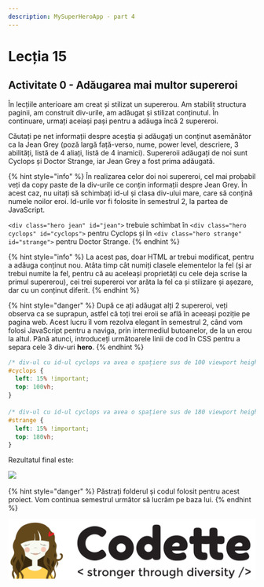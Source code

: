 ```yaml
---
description: MySuperHeroApp - part 4
---
```


# Lecția 15

## Activitate 0 - Adăugarea mai multor supereroi

În lecțiile anterioare am creat și stilizat un supererou. Am stabilit structura paginii, am construit div-urile, am adăugat și stilizat conținutul. În continuare, urmați aceiași pași pentru a adăuga încă 2 supereroi.

Căutați pe net informații despre aceștia și adăugați un conținut asemănător ca la Jean Grey \(poză largă față-verso, nume, power level, descriere, 3 abilități, listă de 4 aliați, listă de 4 inamici\). Supereroii adăugați de noi sunt Cyclops și Doctor Strange, iar Jean Grey a fost prima adăugată.

{% hint style="info" %}
În realizarea celor doi noi supereroi, cel mai probabil veți da copy paste de la div-urile ce conțin informații despre Jean Grey. În acest caz, nu uitați să schimbați id-ul și clasa div-ului mare, care să conțină numele noilor eroi. Id-urile vor fi folosite în semestrul 2, la partea de JavaScript.

`<div class="hero jean" id="jean">` trebuie schimbat în `<div class="hero cyclops" id="cyclops">` pentru Cyclops și în `<div class="hero strange" id="strange">` pentru Doctor Strange.
{% endhint %}

{% hint style="info" %}
La acest pas, doar HTML ar trebui modificat, pentru a adăuga conținut nou. Atâta timp cât numiți clasele elementelor la fel \(și ar trebui numite la fel, pentru că au aceleași proprietăți cu cele deja scrise la primul supererou\), cei trei supereroi vor arăta la fel ca și stilizare și așezare, dar cu un conținut diferit.
{% endhint %}

{% hint style="danger" %}
După ce ați adăugat alți 2 supereroi, veți observa ca se suprapun, astfel că toți trei eroii se află în aceeași poziție pe pagina web. Acest lucru îl vom rezolva elegant în semestrul 2, când vom folosi JavaScript pentru a naviga, prin intermediul butoanelor, de la un erou la altul. Până atunci, introduceți următoarele linii de cod în CSS pentru a separa cele 3 div-uri **hero**.
{% endhint %}

```css
/* div-ul cu id-ul cyclops va avea o spațiere sus de 100 viewport height */
#cyclops {
  left: 15% !important;
  top: 100vh;
}

/* div-ul cu id-ul cyclops va avea o spațiere sus de 180 viewport height */
#strange {
  left: 15% !important;
  top: 180vh;
}
```

Rezultatul final este:

![](../.gitbook/assets/screencapture-file-users-poppy-desktop-myproject-index-html-2020-03-17-14_28_17.png)

{% hint style="danger" %}
Păstrați folderul și codul folosit pentru acest proiect. Vom continua semestrul următor să lucrăm pe baza lui.
{% endhint %}

![](../.gitbook/assets/logos-02.svg)


